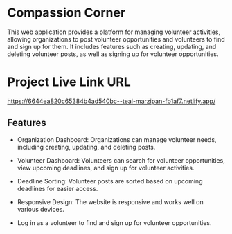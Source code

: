 
# Compassion Corner

 This web application provides a platform for managing volunteer activities, allowing organizations to post volunteer opportunities and volunteers to find and sign up for them. It includes features such as creating, updating, and deleting volunteer posts, as well as signing up for volunteer opportunities.
  
 # Project Live Link URL

https://6644ea820c65384b4ad540bc--teal-marzipan-fb1af7.netlify.app/



## Features

- Organization Dashboard: Organizations can manage volunteer needs, including creating, updating, and deleting posts.

- Volunteer Dashboard: Volunteers can search for volunteer opportunities, view upcoming deadlines, and sign up for volunteer activities.
-  Deadline Sorting: Volunteer posts are sorted based on upcoming deadlines for easier access.
- Responsive Design: The website is responsive and works well on various devices.
- Log in as a volunteer to find and sign up for volunteer opportunities.

